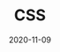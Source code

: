 ---
title: CSS
date: 2020-11-09
lang: 'zh-CN'
sidebar: 'auto'
categories:
 - blog
tags: 
  - CSS
location: HangZhou
---